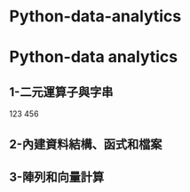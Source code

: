 # Python-data-analytics
# Python-data analytics
## 1-二元運算子與字串
123
456
## 2-內建資料結構、函式和檔案
## 3-陣列和向量計算
